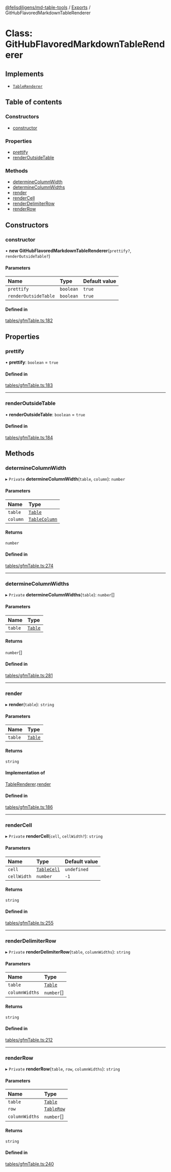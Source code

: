 [@felisdiligens/md-table-tools](../README.md) / [Exports](../modules.md) / GitHubFlavoredMarkdownTableRenderer

# Class: GitHubFlavoredMarkdownTableRenderer

## Implements

- [`TableRenderer`](../interfaces/TableRenderer.md)

## Table of contents

### Constructors

- [constructor](GitHubFlavoredMarkdownTableRenderer.md#constructor)

### Properties

- [prettify](GitHubFlavoredMarkdownTableRenderer.md#prettify)
- [renderOutsideTable](GitHubFlavoredMarkdownTableRenderer.md#renderoutsidetable)

### Methods

- [determineColumnWidth](GitHubFlavoredMarkdownTableRenderer.md#determinecolumnwidth)
- [determineColumnWidths](GitHubFlavoredMarkdownTableRenderer.md#determinecolumnwidths)
- [render](GitHubFlavoredMarkdownTableRenderer.md#render)
- [renderCell](GitHubFlavoredMarkdownTableRenderer.md#rendercell)
- [renderDelimiterRow](GitHubFlavoredMarkdownTableRenderer.md#renderdelimiterrow)
- [renderRow](GitHubFlavoredMarkdownTableRenderer.md#renderrow)

## Constructors

### constructor

• **new GitHubFlavoredMarkdownTableRenderer**(`prettify?`, `renderOutsideTable?`)

#### Parameters

| Name | Type | Default value |
| :------ | :------ | :------ |
| `prettify` | `boolean` | `true` |
| `renderOutsideTable` | `boolean` | `true` |

#### Defined in

[tables/gfmTable.ts:182](https://github.com/FelisDiligens/md-table-tools/blob/7054713/src/tables/gfmTable.ts#L182)

## Properties

### prettify

• **prettify**: `boolean` = `true`

#### Defined in

[tables/gfmTable.ts:183](https://github.com/FelisDiligens/md-table-tools/blob/7054713/src/tables/gfmTable.ts#L183)

___

### renderOutsideTable

• **renderOutsideTable**: `boolean` = `true`

#### Defined in

[tables/gfmTable.ts:184](https://github.com/FelisDiligens/md-table-tools/blob/7054713/src/tables/gfmTable.ts#L184)

## Methods

### determineColumnWidth

▸ `Private` **determineColumnWidth**(`table`, `column`): `number`

#### Parameters

| Name | Type |
| :------ | :------ |
| `table` | [`Table`](Table.md) |
| `column` | [`TableColumn`](TableColumn.md) |

#### Returns

`number`

#### Defined in

[tables/gfmTable.ts:274](https://github.com/FelisDiligens/md-table-tools/blob/7054713/src/tables/gfmTable.ts#L274)

___

### determineColumnWidths

▸ `Private` **determineColumnWidths**(`table`): `number`[]

#### Parameters

| Name | Type |
| :------ | :------ |
| `table` | [`Table`](Table.md) |

#### Returns

`number`[]

#### Defined in

[tables/gfmTable.ts:281](https://github.com/FelisDiligens/md-table-tools/blob/7054713/src/tables/gfmTable.ts#L281)

___

### render

▸ **render**(`table`): `string`

#### Parameters

| Name | Type |
| :------ | :------ |
| `table` | [`Table`](Table.md) |

#### Returns

`string`

#### Implementation of

[TableRenderer](../interfaces/TableRenderer.md).[render](../interfaces/TableRenderer.md#render)

#### Defined in

[tables/gfmTable.ts:186](https://github.com/FelisDiligens/md-table-tools/blob/7054713/src/tables/gfmTable.ts#L186)

___

### renderCell

▸ `Private` **renderCell**(`cell`, `cellWidth?`): `string`

#### Parameters

| Name | Type | Default value |
| :------ | :------ | :------ |
| `cell` | [`TableCell`](TableCell.md) | `undefined` |
| `cellWidth` | `number` | `-1` |

#### Returns

`string`

#### Defined in

[tables/gfmTable.ts:255](https://github.com/FelisDiligens/md-table-tools/blob/7054713/src/tables/gfmTable.ts#L255)

___

### renderDelimiterRow

▸ `Private` **renderDelimiterRow**(`table`, `columnWidths`): `string`

#### Parameters

| Name | Type |
| :------ | :------ |
| `table` | [`Table`](Table.md) |
| `columnWidths` | `number`[] |

#### Returns

`string`

#### Defined in

[tables/gfmTable.ts:212](https://github.com/FelisDiligens/md-table-tools/blob/7054713/src/tables/gfmTable.ts#L212)

___

### renderRow

▸ `Private` **renderRow**(`table`, `row`, `columnWidths`): `string`

#### Parameters

| Name | Type |
| :------ | :------ |
| `table` | [`Table`](Table.md) |
| `row` | [`TableRow`](TableRow.md) |
| `columnWidths` | `number`[] |

#### Returns

`string`

#### Defined in

[tables/gfmTable.ts:240](https://github.com/FelisDiligens/md-table-tools/blob/7054713/src/tables/gfmTable.ts#L240)
